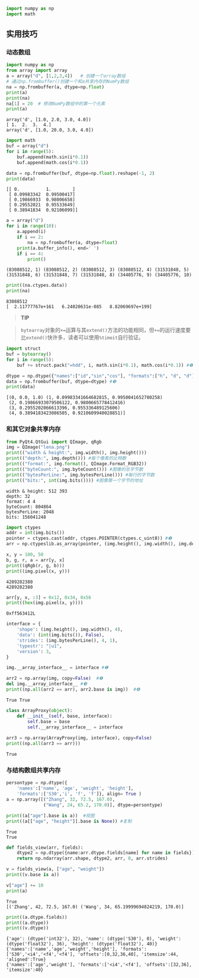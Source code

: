 

```python
import numpy as np
import math
```

## 实用技巧

### 动态数组


```python
import numpy as np
from array import array
a = array("d", [1,2,3,4])   # 创建一个array数组
# 通过np.frombuffer()创建一个和a共享内存的NumPy数组
na = np.frombuffer(a, dtype=np.float) 
print(a)
print(na)
na[1] = 20  # 修改NumPy数组中的第一个元素
print(a)
```

    array('d', [1.0, 2.0, 3.0, 4.0])
    [ 1.  2.  3.  4.]
    array('d', [1.0, 20.0, 3.0, 4.0])



```python
import math
buf = array("d")
for i in range(5):
    buf.append(math.sin(i*0.1)) 
    buf.append(math.cos(i*0.1))

data = np.frombuffer(buf, dtype=np.float).reshape(-1, 2)
print(data)
```

    [[ 0.          1.        ]
     [ 0.09983342  0.99500417]
     [ 0.19866933  0.98006658]
     [ 0.29552021  0.95533649]
     [ 0.38941834  0.92106099]]



```python
a = array("d")
for i in range(10):
    a.append(i)
    if i == 2:
        na = np.frombuffer(a, dtype=float)
    print(a.buffer_info(), end=' ')
    if i == 4:
        print()
```

    (83088512, 1) (83088512, 2) (83088512, 3) (83088512, 4) (31531848, 5)
    (31531848, 6) (31531848, 7) (31531848, 8) (34405776, 9) (34405776, 10)



```python
print((na.ctypes.data))
print(na)
```

    83088512
    [  2.11777767e+161   6.24020631e-085   8.82069697e+199]


> **TIP**

> `bytearray`对象的`+=`运算与其`extend()`方法的功能相同，但`+=`的运行速度要比`extend()`快许多，读者可以使用`%timeit`自行验证。


```python
import struct
buf = bytearray()
for i in range(5):
    buf += struct.pack("=hdd", i, math.sin(i*0.1), math.cos(i*0.1)) #❶

dtype = np.dtype({"names":["id","sin","cos"], "formats":["h", "d", "d"]}) #❷
data = np.frombuffer(buf, dtype=dtype) #❸
print(data)
```

    [(0, 0.0, 1.0) (1, 0.09983341664682815, 0.9950041652780258)
     (2, 0.19866933079506122, 0.9800665778412416)
     (3, 0.2955202066613396, 0.955336489125606)
     (4, 0.3894183423086505, 0.9210609940028851)]


### 和其它对象共享内存


```python
from PyQt4.QtGui import QImage, qRgb
img = QImage("lena.png")
print(("width & height:", img.width(), img.height()))
print(("depth:", img.depth())) #每个像素的比特数
print(("format:", img.format(), QImage.Format_RGB32)) 
print(("byteCount:", img.byteCount())) #图像的总字节数
print(("bytesPerLine:", img.bytesPerLine())) #每行的字节数
print(("bits:", int(img.bits()))) #图像第一个字节的地址
```

    width & height: 512 393
    depth: 32
    format: 4 4
    byteCount: 804864
    bytesPerLine: 2048
    bits: 156041248



```python
import ctypes
addr = int(img.bits())
pointer = ctypes.cast(addr, ctypes.POINTER(ctypes.c_uint8)) #❶
arr = np.ctypeslib.as_array(pointer, (img.height(), img.width(), img.depth()//8)) #❷
```


```python
x, y = 100, 50
b, g, r, a = arr[y, x]
print((qRgb(r, g, b)))
print((img.pixel(x, y)))
```

    4289282380
    4289282380



```python
arr[y, x, :3] = 0x12, 0x34, 0x56
print((hex(img.pixel(x, y))))
```

    0xff563412L



```python
interface = {
    'shape': (img.height(), img.width(), 4),
    'data': (int(img.bits()), False),
    'strides': (img.bytesPerLine(), 4, 1),
    'typestr': "|u1",
    'version': 3,
}

img.__array_interface__ = interface #❶

arr2 = np.array(img, copy=False)  #❷
del img.__array_interface__ #❸
print((np.all(arr2 == arr), arr2.base is img))  #❹
```

    True True



```python
class ArrayProxy(object):
    def __init__(self, base, interface):
        self.base = base
        self.__array_interface__ = interface
        
arr3 = np.array(ArrayProxy(img, interface), copy=False)
print((np.all(arr3 == arr)))
```

    True


### 与结构数组共享内存


```python
persontype = np.dtype({
    'names':['name', 'age', 'weight', 'height'],
    'formats':['S30','i', 'f', 'f']}, align= True )
a = np.array([("Zhang", 32, 72.5, 167.0), 
              ("Wang", 24, 65.2, 170.0)], dtype=persontype)

print((a["age"].base is a))  #视图
print((a[["age", "height"]].base is None)) #复制
```

    True
    True



```python
def fields_view(arr, fields):
    dtype2 = np.dtype({name:arr.dtype.fields[name] for name in fields})
    return np.ndarray(arr.shape, dtype2, arr, 0, arr.strides)

v = fields_view(a, ["age", "weight"])
print((v.base is a))

v["age"] += 10
print(a)
```

    True
    [('Zhang', 42, 72.5, 167.0) ('Wang', 34, 65.19999694824219, 170.0)]



```python
print((a.dtype.fields))
print((a.dtype))
print((v.dtype))
```

    {'age': (dtype('int32'), 32), 'name': (dtype('S30'), 0), 'weight': (dtype('float32'), 36), 'height': (dtype('float32'), 40)}
    {'names':['name','age','weight','height'], 'formats':['S30','<i4','<f4','<f4'], 'offsets':[0,32,36,40], 'itemsize':44, 'aligned':True}
    {'names':['age','weight'], 'formats':['<i4','<f4'], 'offsets':[32,36], 'itemsize':40}

